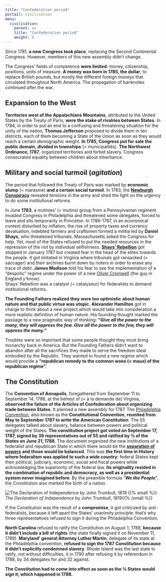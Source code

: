 ```yaml
---
title: "Confederation period"
portail: civilisation
menu:
  civilisation:
    parent: us
    title: "Confederation period"
    weight: 6
---
```


Since 1781, **a new Congress took place**, replacing the Second Continental Congress. However, members of this new assembly didn’t change.

The Congress’ fields of competence **were limited**: money, citizenship, positions, units of measure. **A money was born in 1785, the dollar**, to replace British pounds, but mostly the different foreign moneys that circulated throughout North America. The propagation of banknotes continued after the war.
 

## Expansion to the West

**Territories west of the Appalachians Mountains**, attributed to the United States by the Treaty of Paris, **were the stake of rivalries between States**. In 1784, in order to put an end to a confusing and threatening situation for the unity of the nation, **Thomas Jefferson** proposed to divide them in ten districts, each of them becoming a State of the Union as soon as they would reach a certain demographic weight. **In 1785, Congress put for sale the public domain, divided in townships** (= municipalités). **The Northwest Ordinance, 1787**, organized territories and forbid slavery. Congress consecrated equality between children about inheritance.

## Military and social turmoil (*agitation*)

The period that followed the Treaty of Paris was marked by **economic slump** (= marasme) **and a certain social turmoil**. In 1783, the [**Newburgh Conspiracy**](https://fr.wikipedia.org/wiki/Conspiration_de_Newburgh) revealed tensions in the army and shed the light on the urgency to do some institutional reforms.

In June **1783**, a mutinies’ (= mutins) group from a Pennsylvanian regiment invaded Congress in Philadelphia and threatened some delegates, forced to leave and sits temporarily in Princeton. In 1786-1787, in an economical context disturbed by inflation, the rise of property taxes and currency devaluation, indebted farmers and craftsmen formed a militia led by **Daniel Shays**, who threatened tribunals. Massachusetts asked the Congress for help. Yet, most of the States refused to put the needed resources in the repression of the riot by individual selfishness. [**Shays’ Rebellion**](https://fr.wikipedia.org/wiki/R%C3%A9volte_de_Shays) got stopped in January 1787 but created fear in the head of the elites towards the people. It got imitated in Virginia where tribunals got ransacked (= saccager) and their archives burnt down by rioters in order to erase any trace of debt. **James Madison** told his fear to see the implementation of a “despotic” regime under the power of a new [Oliver Cromwell](https://fr.wikipedia.org/wiki/Oliver_Cromwell) (the guy in England y’know).  
Shays’ Rebellion was a catalyst (= catalyseur) for federalists to demand institutional reforms.

**The Founding Fathers realized they were too optimistic about human nature and that public virtue was utopic**. **Alexander Hamilton** got in charge to think about a new project which would take into consideration a more realistic definition of human nature. His founding thought marked the passage to a new pragmatic way of thinking: **_“Give all the power to the many, they will oppress the few. Give all the power to the few, they will oppress the many.”_**

Troubles were so important that some people thought they must bring monarchy back in America. But the Founding Fathers didn’t want to abandon after all the sacrifices they made to serve the freedom ideal embodied by the Republic. They wanted to found a new regime which would provide a **“republican remedy to the common woes (= maux) of the republican regime”.**

## The Constitution

The **Convention of Annapolis**, foregathered from September 11 to September 14, 1786, at the behest of (= à la demande de) Virginia, **observed the failure of the Articles of Confederation about organizing trade between States**. It planned a new assembly for 1787. The [Philadelphia Convention](https://fr.wikipedia.org/wiki/Convention_de_Philadelphie), also known as the **Constitutional Convention**, **reunited from May to September 1787 to write the American Constitution**. The 55 delegates talked about slavery, balance between powers and political weight of the States. **The constitution project got voted on September 17, 1787, signed by 39 representatives out of 55 and ratified by ¾ of the States on June 21, 1788**. The document organized the new institutions of a federalist and republican State in which there would be the [**separation of powers**](https://fr.wikipedia.org/wiki/S%C3%A9paration_des_pouvoirs) **and those would be balanced**. This was **the first time in History where federalism was applied to such a wide country**: federal States kept their political, judiciary, economic, social and fiscal powers while acknowledging the superiority of the federal law. **Its originality resided in the combination of republic and democracy, as well as a presidential system never imagined before**. By the preamble formula “**_We the People_**”, the Constitution also marked the birth of a nation.

![The Declaration of Independence by John Trumbull, 1819](/images/civilisation/declaration-of-independence.jpg)
{{% small %}} *The Declaration of Independence* by John Trumbull, 1819{{% /small %}}

If the Constitution was the result of a **compromise**, it got criticized by anti-federalists, because it left apart the States’ unanimity principle: that’s why three representatives refused to sign it during the Philadelphia Convention.

**North Carolina** refused to ratify the Constitution on August 1, 1788, **because it didn’t include a bill of rights** (the state finally signed it on November 11, 1789). **Maryland’ general Attorney Luther Martin**, delegate of its state at the Philadelphia convention, **refused to sign the 1787 Constitution because it didn’t explicitly condemned slavery**. Rhode Island was the last state to ratify, not without difficulties, it in 1790 after refusing it by referendum in 1788, by 34 delegates for and 32 against.

**The Constitution had to come into effect as soon as the ¾ States would sign it, which happened in 1788.**
